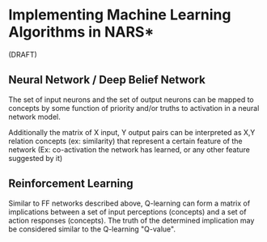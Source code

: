 # Implementing Machine Learning Algorithms in NARS*
(DRAFT)

## Neural Network / Deep Belief Network
The set of input neurons and the set of output neurons can
be mapped to concepts by some function of priority and/or truths
to activation in a neural network model.  

Additionally the matrix of X input, Y output pairs can
be interpreted as X,Y relation concepts (ex: similarity) that 
represent a certain feature of the network (Ex:
co-activation the network has learned, or any other feature
suggested by it)

## Reinforcement Learning
Similar to FF networks described above, Q-learning can form
a matrix of implications between a set of input perceptions (concepts)
and a set of action responses (concepts).  The truth of the
determined implication may be considered similar 
to the Q-learning "Q-value".
